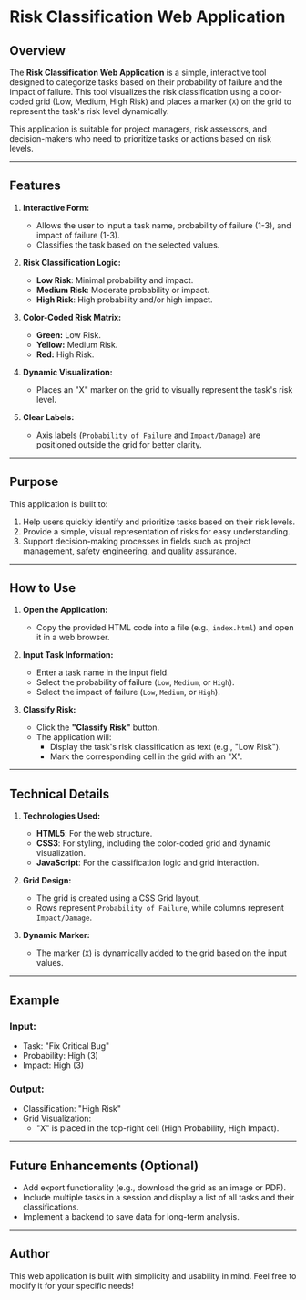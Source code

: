 # Risk Classification Web Application

## Overview

The **Risk Classification Web Application** is a simple, interactive tool designed to categorize tasks based on their probability of failure and the impact of failure. This tool visualizes the risk classification using a color-coded grid (Low, Medium, High Risk) and places a marker (`X`) on the grid to represent the task's risk level dynamically.

This application is suitable for project managers, risk assessors, and decision-makers who need to prioritize tasks or actions based on risk levels.

---

## Features

1. **Interactive Form:**
   - Allows the user to input a task name, probability of failure (1-3), and impact of failure (1-3).
   - Classifies the task based on the selected values.

2. **Risk Classification Logic:**
   - **Low Risk**: Minimal probability and impact.
   - **Medium Risk**: Moderate probability or impact.
   - **High Risk**: High probability and/or high impact.

3. **Color-Coded Risk Matrix:**
   - **Green:** Low Risk.
   - **Yellow:** Medium Risk.
   - **Red:** High Risk.

4. **Dynamic Visualization:**
   - Places an "X" marker on the grid to visually represent the task's risk level.

5. **Clear Labels:**
   - Axis labels (`Probability of Failure` and `Impact/Damage`) are positioned outside the grid for better clarity.

---

## Purpose

This application is built to:
1. Help users quickly identify and prioritize tasks based on their risk levels.
2. Provide a simple, visual representation of risks for easy understanding.
3. Support decision-making processes in fields such as project management, safety engineering, and quality assurance.

---

## How to Use

1. **Open the Application:**
   - Copy the provided HTML code into a file (e.g., `index.html`) and open it in a web browser.

2. **Input Task Information:**
   - Enter a task name in the input field.
   - Select the probability of failure (`Low`, `Medium`, or `High`).
   - Select the impact of failure (`Low`, `Medium`, or `High`).

3. **Classify Risk:**
   - Click the **"Classify Risk"** button.
   - The application will:
     - Display the task's risk classification as text (e.g., "Low Risk").
     - Mark the corresponding cell in the grid with an "X".

---

## Technical Details

1. **Technologies Used:**
   - **HTML5**: For the web structure.
   - **CSS3**: For styling, including the color-coded grid and dynamic visualization.
   - **JavaScript**: For the classification logic and grid interaction.

2. **Grid Design:**
   - The grid is created using a CSS Grid layout.
   - Rows represent `Probability of Failure`, while columns represent `Impact/Damage`.

3. **Dynamic Marker:**
   - The marker (`X`) is dynamically added to the grid based on the input values.

---

## Example

### Input:
- Task: "Fix Critical Bug"
- Probability: High (3)
- Impact: High (3)

### Output:
- Classification: "High Risk"
- Grid Visualization:
  - "X" is placed in the top-right cell (High Probability, High Impact).

---

## Future Enhancements (Optional)
- Add export functionality (e.g., download the grid as an image or PDF).
- Include multiple tasks in a session and display a list of all tasks and their classifications.
- Implement a backend to save data for long-term analysis.

---

## Author
This web application is built with simplicity and usability in mind. Feel free to modify it for your specific needs!
